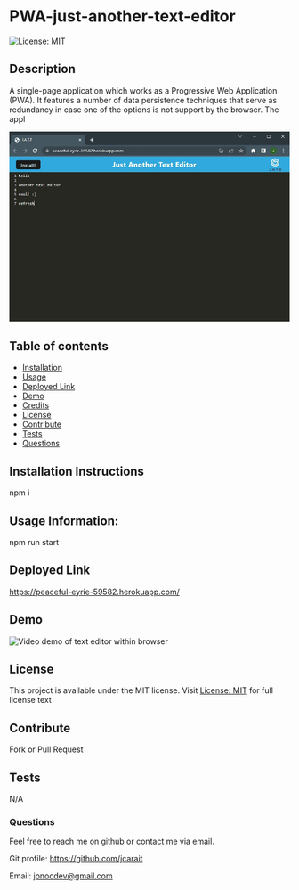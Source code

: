# PWA-just-another-text-editor
  [![License: MIT](https://img.shields.io/badge/License-MIT-yellow.svg)](https://opensource.org/licenses/MIT)

## Description

A single-page application which works as a Progressive Web Application (PWA). It features a number of data persistence techniques that serve as redundancy in case one of the options is not support by the browser. The appl

![A screenshot of a text editor with some text](/01-ss.JPG)


## Table of contents

- [Installation](#installation)
- [Usage](#usage)
- [Deployed Link](#Deployed)
- [Demo](#Demo)
- [Credits](#credits)
- [License](#license)
- [Contribute](#Contribute)
- [Tests](#Tests)
- [Questions](#Questions)

## Installation Instructions

npm i

## Usage Information:

npm run start

## Deployed Link

https://peaceful-eyrie-59582.herokuapp.com/

## Demo

![Video demo of text editor within browser](/PWA-JATE.gif)

## License

This project is available under the MIT license. Visit [License: MIT](https://opensource.org/licenses/MIT) for full license text

## Contribute

Fork or Pull Request

## Tests

N/A

### Questions

Feel free to reach me on github or contact me via email.

Git profile: https://github.com/jcarait

Email: jonocdev@gmail.com